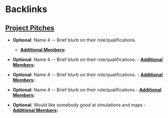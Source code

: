 
# Backlinks
## [Project Pitches](<Project Pitches.md>)
- **Optional**: Name 4 -- Brief blurb on their role/qualifications.
    - **[Additional Members](<Additional Members.md>):**

- **Optional**: Name 4 -- Brief blurb on their role/qualifications.
        - **[Additional Members](<Additional Members.md>):**

- **Optional**: Name 4 -- Brief blurb on their role/qualifications.
        - **[Additional Members](<Additional Members.md>):**

- **Optional**: Name 4 -- Brief blurb on their role/qualifications
        - **[Additional Members](<Additional Members.md>):**

- **Optional**: Would like somebody good at simulations and maps
        - **[Additional Members](<Additional Members.md>):**

